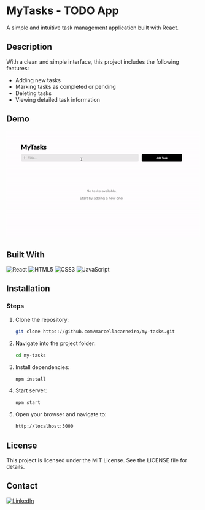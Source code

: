 # MyTasks - TODO App

A simple and intuitive task management application built with React.

## Description

With a clean and simple interface, this project includes the following features:

-   Adding new tasks
-   Marking tasks as completed or pending
-   Deleting tasks
-   Viewing detailed task information

## Demo

![App Screenshot](src/assets/mytasks-demo.gif)

## Built With

![React](https://img.shields.io/badge/React-20232A?style=for-the-badge&logo=react&logoColor=61DAFB)
![HTML5](https://img.shields.io/badge/HTML5-E34F26?style=for-the-badge&logo=html5&logoColor=white)
![CSS3](https://img.shields.io/badge/CSS3-1572B6?style=for-the-badge&logo=css3&logoColor=white)
![JavaScript](https://img.shields.io/badge/JavaScript-F7DF1E?style=for-the-badge&logo=javascript&logoColor=black)

## Installation

### Steps

1. Clone the repository:
    ```bash
    git clone https://github.com/marcellacarneiro/my-tasks.git
    ```

2. Navigate into the project folder:
    ```bash
    cd my-tasks
    ```

3. Install dependencies:
    ```bash
    npm install
    ```

4. Start server:
    ```bash
    npm start
    ```

5. Open your browser and navigate to:
    ```bash
    http://localhost:3000
    ```

## License

This project is licensed under the MIT License. See the LICENSE file for details.

## Contact

[![LinkedIn](https://img.shields.io/badge/LinkedIn-126BC4?style=for-the-badge&logo=linkedin&logoColor=white)](https://www.linkedin.com/in/marcella-carneiro-b8428b26b/)


